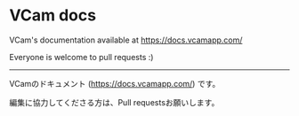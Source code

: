 # VCam docs

VCam's documentation available at https://docs.vcamapp.com/

Everyone is welcome to pull requests :)

---

VCamのドキュメント (https://docs.vcamapp.com/) です。

編集に協力してくださる方は、Pull requestsお願いします。

